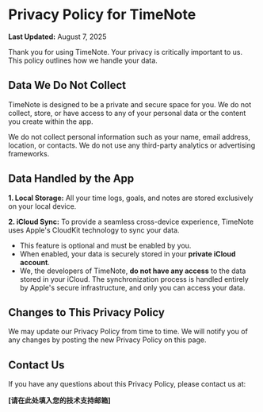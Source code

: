 # Privacy Policy for TimeNote

**Last Updated:** August 7, 2025

Thank you for using TimeNote. Your privacy is critically important to us. This policy outlines how we handle your data.

## Data We Do Not Collect

TimeNote is designed to be a private and secure space for you. We do not collect, store, or have access to any of your personal data or the content you create within the app.

We do not collect personal information such as your name, email address, location, or contacts. We do not use any third-party analytics or advertising frameworks.

## Data Handled by the App

**1. Local Storage:**
All your time logs, goals, and notes are stored exclusively on your local device.

**2. iCloud Sync:**
To provide a seamless cross-device experience, TimeNote uses Apple's CloudKit technology to sync your data. 
* This feature is optional and must be enabled by you.
* When enabled, your data is securely stored in your **private iCloud account**. 
* We, the developers of TimeNote, **do not have any access** to the data stored in your iCloud. The synchronization process is handled entirely by Apple's secure infrastructure, and only you can access your data.

## Changes to This Privacy Policy

We may update our Privacy Policy from time to time. We will notify you of any changes by posting the new Privacy Policy on this page.

## Contact Us

If you have any questions about this Privacy Policy, please contact us at:

**[请在此处填入您的技术支持邮箱]**
